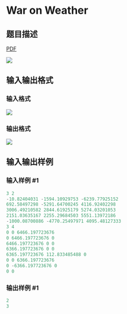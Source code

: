 # War on Weather

## 题目描述

[problemUrl]: https://uva.onlinejudge.org/index.php?option=com_onlinejudge&Itemid=8&category=21&page=show_problem&problem=1856

[PDF](https://uva.onlinejudge.org/external/109/p10915.pdf)

![](https://cdn.luogu.com.cn/upload/vjudge_pic/UVA10915/71cc3776a62002f73af7b32f17e57d5acd8ed972.png)

## 输入输出格式

### 输入格式

![](https://cdn.luogu.com.cn/upload/vjudge_pic/UVA10915/ae927714d455f412d78dfa5f3f6a98f24d3f4f29.png)

### 输出格式

![](https://cdn.luogu.com.cn/upload/vjudge_pic/UVA10915/50ed05410d4457083f58f9b06a3cf70ebc0e98b0.png)

## 输入输出样例

### 输入样例 #1

```cpp
3 2
-10.82404031 -1594.10929753 -6239.77925152
692.58497298 -5291.64700245 4116.92402298
3006.49210582 2844.61925179 5274.03201053
2151.03635167 2255.29684503 5551.13972186
-1000.08700886 -4770.25497971 4095.48127333
3 4
0 0 6466.197723676
0 6466.197723676 0
6466.197723676 0 0
6366.197723676 0 0
6365.197723676 112.833485488 0
0 0 6366.197723676
0 -6366.197723676 0
0 0
```


### 输出样例 #1

```cpp
2
3
```


